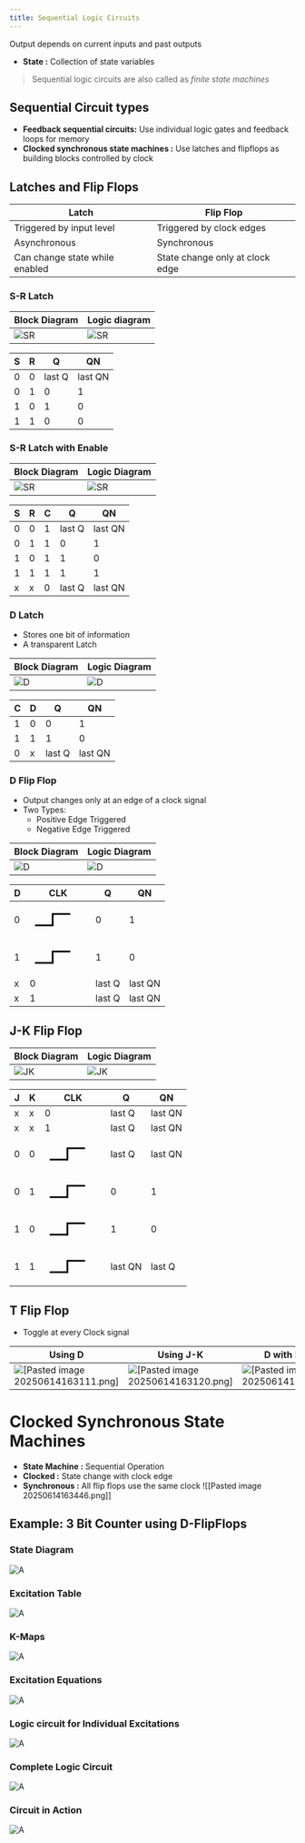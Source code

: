 ```yaml
---
title: Sequential Logic Circuits
---
```


Output depends on current inputs and past outputs
- **State :** Collection of state variables
> Sequential logic circuits are also called as  *finite state machines*

## Sequential Circuit types
- **Feedback sequential circuits:** Use individual logic gates and feedback loops for memory
- **Clocked synchronous state machines :** Use latches and flipflops as building blocks controlled by clock
## Latches and Flip Flops

| Latch                          | Flip Flop                       |
| ------------------------------ | ------------------------------- |
| Triggered by input level       | Triggered by clock edges        |
| Asynchronous                   | Synchronous                     |
| Can change state while enabled | State change only at clock edge |
### S-R Latch
| Block Diagram                        | Logic diagram                        |
| ------------------------------------ | ------------------------------------ |
| ![SR](./sequential/Pasted%20image%2020250614155834.png) | ![SR](./sequential/Pasted%20image%2020250614155922.png) |

| S   | R   | Q      | QN      |
| --- | --- | ------ | ------- |
| 0   | 0   | last Q | last QN |
| 0   | 1   | 0      | 1       |
| 1   | 0   | 1      | 0       |
| 1   | 1   | 0      | 0       |
### S-R Latch with Enable
| Block Diagram                        | Logic Diagram                        |
| ------------------------------------ | ------------------------------------ |
| ![SR](./sequential/Pasted%20image%2020250614160123.png) | ![SR](./sequential/Pasted%20image%2020250614160138.png) |

| S   | R   | C   | Q      | QN      |
| --- | --- | --- | ------ | ------- |
| 0   | 0   | 1   | last Q | last QN |
| 0   | 1   | 1   | 0      | 1       |
| 1   | 0   | 1   | 1      | 0       |
| 1   | 1   | 1   | 1      | 1       |
| x   | x   | 0   | last Q | last QN |
### D Latch
- Stores one bit of information
- A transparent Latch

| Block Diagram                        | Logic Diagram                        |
| ------------------------------------ | ------------------------------------ |
| ![D](./sequential/Pasted%20image%2020250614160603.png) | ![D](./sequential/Pasted%20image%2020250614160624.png) |

| C   | D   | Q      | QN      |
| --- | --- | ------ | ------- |
| 1   | 0   | 0      | 1       |
| 1   | 1   | 1      | 0       |
| 0   | x   | last Q | last QN |
### D Flip Flop
- Output changes only at an edge of a clock signal
- Two Types:
	- Positive Edge Triggered
	- Negative Edge Triggered

| Block Diagram                        | Logic Diagram                        |
| ------------------------------------ | ------------------------------------ |
| ![D](./sequential/Pasted%20image%2020250614160904.png) | ![D](./sequential/Pasted%20image%2020250614160919.png) |

| D   | CLK                                                                                                                                                                                                                                                                                                                                                                                                                               | Q      | QN      |
| --- | --------------------------------------------------------------------------------------------------------------------------------------------------------------------------------------------------------------------------------------------------------------------------------------------------------------------------------------------------------------------------------------------------------------------------------- | ------ | ------- |
| 0   | <svg width="100" height="60" viewBox="0 0 100 60" xmlns="http://www.w3.org/2000/svg"> <g stroke="black" stroke-width="3" fill="none" stroke-linecap="round" stroke-linejoin="round"> <!-- Horizontal line (left) --> <line x1="10" y1="40" x2="40" y2="40" /> <!-- Vertical line (rising edge) --> <line x1="40" y1="40" x2="40" y2="20" /> <!-- Horizontal line (right) --> <line x1="40" y1="20" x2="70" y2="20" /> </g> </svg> | 0      | 1       |
| 1   | <svg width="100" height="60" viewBox="0 0 100 60" xmlns="http://www.w3.org/2000/svg"> <g stroke="black" stroke-width="3" fill="none" stroke-linecap="round" stroke-linejoin="round"> <!-- Horizontal line (left) --> <line x1="10" y1="40" x2="40" y2="40" /> <!-- Vertical line (rising edge) --> <line x1="40" y1="40" x2="40" y2="20" /> <!-- Horizontal line (right) --> <line x1="40" y1="20" x2="70" y2="20" /> </g> </svg> | 1      | 0       |
| x   | 0                                                                                                                                                                                                                                                                                                                                                                                                                                 | last Q | last QN |
| x   | 1                                                                                                                                                                                                                                                                                                                                                                                                                                 | last Q | last QN |
## J-K Flip Flop
| Block Diagram                        | Logic Diagram                        |
| ------------------------------------ | ------------------------------------ |
| ![JK](./sequential/Pasted%20image%2020250614162708.png) | ![JK](./sequential/Pasted%20image%2020250614162748.png) |

| J   | K   | CLK                                                                                                                                                                                                                                                                                                                                                                                                                               | Q       | QN      |
| --- | --- | --------------------------------------------------------------------------------------------------------------------------------------------------------------------------------------------------------------------------------------------------------------------------------------------------------------------------------------------------------------------------------------------------------------------------------- | ------- | ------- |
| x   | x   | 0                                                                                                                                                                                                                                                                                                                                                                                                                                 | last Q  | last QN |
| x   | x   | 1                                                                                                                                                                                                                                                                                                                                                                                                                                 | last Q  | last QN |
| 0   | 0   | <svg width="100" height="60" viewBox="0 0 100 60" xmlns="http://www.w3.org/2000/svg"> <g stroke="black" stroke-width="3" fill="none" stroke-linecap="round" stroke-linejoin="round"> <!-- Horizontal line (left) --> <line x1="10" y1="40" x2="40" y2="40" /> <!-- Vertical line (rising edge) --> <line x1="40" y1="40" x2="40" y2="20" /> <!-- Horizontal line (right) --> <line x1="40" y1="20" x2="70" y2="20" /> </g> </svg> | last Q  | last QN |
| 0   | 1   | <svg width="100" height="60" viewBox="0 0 100 60" xmlns="http://www.w3.org/2000/svg"> <g stroke="black" stroke-width="3" fill="none" stroke-linecap="round" stroke-linejoin="round"> <!-- Horizontal line (left) --> <line x1="10" y1="40" x2="40" y2="40" /> <!-- Vertical line (rising edge) --> <line x1="40" y1="40" x2="40" y2="20" /> <!-- Horizontal line (right) --> <line x1="40" y1="20" x2="70" y2="20" /> </g> </svg> | 0       | 1       |
| 1   | 0   | <svg width="100" height="60" viewBox="0 0 100 60" xmlns="http://www.w3.org/2000/svg"> <g stroke="black" stroke-width="3" fill="none" stroke-linecap="round" stroke-linejoin="round"> <!-- Horizontal line (left) --> <line x1="10" y1="40" x2="40" y2="40" /> <!-- Vertical line (rising edge) --> <line x1="40" y1="40" x2="40" y2="20" /> <!-- Horizontal line (right) --> <line x1="40" y1="20" x2="70" y2="20" /> </g> </svg> | 1       | 0       |
| 1   | 1   | <svg width="100" height="60" viewBox="0 0 100 60" xmlns="http://www.w3.org/2000/svg"> <g stroke="black" stroke-width="3" fill="none" stroke-linecap="round" stroke-linejoin="round"> <!-- Horizontal line (left) --> <line x1="10" y1="40" x2="40" y2="40" /> <!-- Vertical line (rising edge) --> <line x1="40" y1="40" x2="40" y2="20" /> <!-- Horizontal line (right) --> <line x1="40" y1="20" x2="70" y2="20" /> </g> </svg> | last QN | last Q  |
## T Flip Flop
- Toggle at every Clock signal

| Using D                              | Using J-K                            | D with Enable                        | J-K With Enable                      |
| ------------------------------------ | ------------------------------------ | ------------------------------------ | ------------------------------------ |
| ![[Pasted image 20250614163111.png]](./sequential/Pasted%20image%2020250614163111.png) | ![[Pasted image 20250614163120.png]](./sequential/Pasted%20image%2020250614163120.png) | ![[Pasted image 20250614163130.png]](./sequential/Pasted%20image%2020250614163130.png) | ![[Pasted image 20250614163137.png]](./sequential/Pasted%20image%2020250614163137.png) |
# Clocked Synchronous State Machines
- **State Machine :** Sequential Operation
- **Clocked :** State change with clock edge
- **Synchronous :** All flip flops use the same clock
![[Pasted image 20250614163446.png]]
## Example: 3 Bit Counter using D-FlipFlops

### State Diagram

![A](./sequential/Pasted%20image%2020250614164724.png)
### Excitation Table
![A](./sequential/Pasted%20image%2020250614164759.png)
### K-Maps
![A](./sequential/Pasted%20image%2020250614164845.png)
### Excitation Equations
![A](./sequential/Pasted%20image%2020250614164919.png)

### Logic circuit for Individual Excitations
![A](./sequential/Pasted%20image%2020250614164956.png)
### Complete Logic Circuit
![A](./sequential/Pasted%20image%2020250614165509.png)
### Circuit in Action
![A](./sequential/SmartSelect_20250614_165323_Logic%20Circuit%20Simulator%20Pro.gif)
